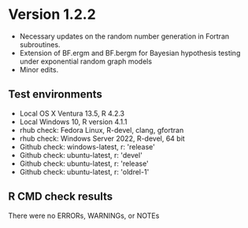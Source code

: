 # Version 1.2.2
* Necessary updates on the random number generation in Fortran subroutines.
* Extension of BF.ergm and BF.bergm for Bayesian hypothesis testing under exponential random graph models
* Minor edits.

## Test environments
* Local OS X Ventura 13.5, R 4.2.3
* Local Windows 10, R version 4.1.1
* rhub check: Fedora Linux, R-devel, clang, gfortran
* rhub check: Windows Server 2022, R-devel, 64 bit
* Github check: windows-latest, r: 'release'
* Github check: ubuntu-latest, r: 'devel'
* Github check: ubuntu-latest, r: 'release'
* Github check: ubuntu-latest, r: 'oldrel-1'

## R CMD check results
There were no ERRORs, WARNINGs, or NOTEs


